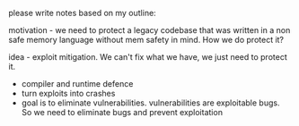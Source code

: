 please write notes based  on my outline:

motivation - we need to protect a legacy codebase that was written in a non safe memory language without mem safety in mind. How we do protect it?

idea - exploit mitigation. We can't fix what we have, we just need to protect it. 
- compiler and runtime defence
- turn exploits into crashes
- goal is to eliminate vulnerabilities. vulnerabilities are exploitable bugs. So we need to eliminate bugs and prevent exploitation